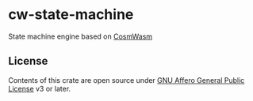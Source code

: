 # cw-state-machine

State machine engine based on [CosmWasm](https://github.com/CosmWasm/cosmwasm)

## License

Contents of this crate are open source under [GNU Affero General Public License](../LICENSE) v3 or later.
